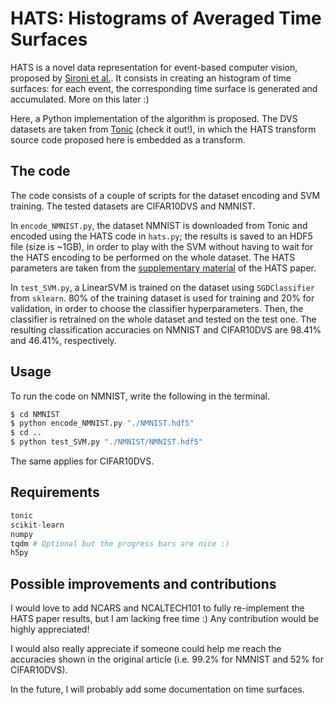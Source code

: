 # HATS: Histograms of Averaged Time Surfaces

HATS is a novel data representation for event-based computer vision, proposed by [Sironi et al.](https://arxiv.org/pdf/1803.07913.pdf). It consists in creating an histogram of time surfaces: for each event, the corresponding time surface is generated and accumulated. More on this later :)

Here, a Python implementation of the algorithm is proposed. The DVS datasets are taken from [Tonic](https://tonic.readthedocs.io/en/latest/index.html) (check it out!), in which the HATS transform source code proposed here is embedded as a transform.

## The code

The code consists of a couple of scripts for the dataset encoding and SVM training. The tested datasets are CIFAR10DVS and NMNIST.

In `encode_NMNIST.py`, the dataset NMNIST is downloaded from Tonic and encoded using the HATS code in `hats.py`; the results is saved to an HDF5 file (size is ~1GB), in order to play with the SVM without having to wait for the HATS encoding to be performed on the whole dataset. The HATS parameters are taken from the [supplementary material](https://openaccess.thecvf.com/content_cvpr_2018/Supplemental/1083-supp.pdf) of the HATS paper.

In `test_SVM.py`, a LinearSVM is trained on the dataset using `SGDClassifier` from `sklearn`. 80% of the training dataset is used for training and 20% for validation, in order to choose the classifier hyperparameters. Then, the classifier is retrained on the whole dataset and tested on the test one. The resulting classification accuracies on NMNIST and CIFAR10DVS are 98.41% and 46.41%, respectively.

## Usage

To run the code on NMNIST, write the following in the terminal. 
```bash
$ cd NMNIST
$ python encode_NMNIST.py "./NMNIST.hdf5"
$ cd ..
$ python test_SVM.py "./NMNIST/NMNIST.hdf5"
```

The same applies for CIFAR10DVS.

## Requirements

```python
tonic
scikit-learn
numpy
tqdm # Optional but the progress bars are nice :)
h5py
```

## Possible improvements and contributions

I would love to add NCARS and NCALTECH101 to fully re-implement the HATS paper results, but I am lacking free time :) Any contribution would be highly appreciated!

I would also really appreciate if someone could help me reach the accuracies shown in the original article (i.e. 99.2% for NMNIST and 52% for CIFAR10DVS).

In the future, I will probably add some documentation on time surfaces.
